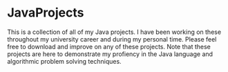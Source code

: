 # JavaProjects
This is a collection of all of my Java projects. I have been working on these throughout my university career and during my personal time. Please feel free to download and improve on any of these projects. Note that these projects are here to demonstrate my profiency in the Java language and algorithmic problem solving techniques.
